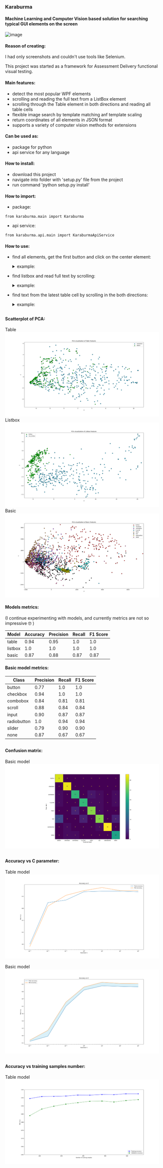 ### Karaburma
#### Machine Learning and Computer Vision based solution for searching typical GUI elements on the screen    


![image](https://github.com/coastal-lines/Lena/assets/70205794/44016028-823f-4b6e-b85f-0060d753a11e)


#### Reason of creating:
I had only screenshots and couldn't use tools like Selenium.

This project was started as a framework for Assessment Delivery functional visual testing.


#### Main features:
- detect the most popular WPF elements
- scrolling and reading the full text from a ListBox element
- scrolling through the Table element in both directions and reading all table cells
- flexible image search by template matching anf template scaling 
- return coordinates of all elements in JSON format
- supports a variety of computer vision methods for extensions

#### Can be used as:
- package for python
- api service for any language

#### How to install:
- download this project
- navigate into folder with 'setup.py' file from the project
- run command 'python setup.py install'

#### How to import:
- package: 
```
from karaburma.main import Karaburma
```
- api service:
```
from karaburma.api.main import KaraburmaApiService
```

#### How to use:
- find all elements, get the first button and click on the center element:
  <details>
  
  <summary>example: </summary>
  
  ```
  lena = Lena(config_path="config.json", source_mode="screenshot", detection_mode="default", logging=False)
  
  json_elements = lena.find_all_elements()
  
  button1 = [element for element in json_elements.get('elements', []) if element.get('label') == 'button'][0]
  
  pyautogui.click(x=button1['center'][0], y=button1['center'][1])
  ```
  
  </details>

- find listbox and read full text by scrolling:
  <details>
  
  <summary>example: </summary>
  
  ```
  lena = Lena(config_path="config.json", source_mode="screenshot", detection_mode="default", logging=False)
  
  json_elements = lena.find_listbox_and_expand_and_get_text()

  listbox = [element for element in json_elements.get('elements', []) if element.get('label') == 'listbox'][0]

  listbox_full_text = listbox['text']
  ```

  ![Screenshot_1_1](https://github.com/coastal-lines/Lena/assets/70205794/9a11e143-50cd-4054-be20-cd89c0acce97)

  text output:
  > Item 1, Item 2, Item 3, item 4, item 5, item 6, item 7, item 8, item 9, item 10, Item 11, item 12, item 13, Item 14, Item 15

  </details>

- find text from the latest table cell by scrolling in the both directions:
  <details>
  
  <summary>example: </summary>
  
  ```
  karaburma = Karaburma(config_path="config.json", source_mode="screenshot", detection_mode="default", logging=False)

  json_elements = karaburma.find_table_and_expand_and_read_text()

  full_expanded_table = [element for element in json.get('elements', []) if element.get('label') == 'table'][0]

  text = table['cells'][-1]['text']
  ```

  text output:

  ![Screenshot_6](https://github.com/coastal-lines/Lena/assets/70205794/8d7b7cb6-70a5-47b2-9a1e-29c174bf8faa)

  </details>


## 
####  
#### Scatterplot of PCA:
Table
![image](https://github.com/coastal-lines/Karaburma/blob/master/karaburma/doc/images/Figure_5_PCA_tables_3.png?raw=true)
Listbox
![image](https://github.com/coastal-lines/Karaburma/blob/master/karaburma/doc/images/Figure_6_PCA_listboxes_2.png?raw=true)
Basic
![image](https://github.com/coastal-lines/Karaburma/blob/master/karaburma/doc/images/Figure_4_PCA_debug_basic_data_visualization_2.png?raw=true)

#### Models metrics:
(I continue experimenting with models, and currently metrics are not so impressive :nerd_face: )

| Model   | Accuracy | Precision | Recall | F1 Score |
|---------|----------|-----------|--------|----------|
| table   | 0.94     | 0.95      | 1.0    | 1.0      | 
| listbox | 1.0      | 1.0       | 1.0    | 1.0      | 
| basic   | 0.87     | 0.88      | 0.87   | 0.87     | 

#### Basic model metrics:
| Class       |   Precision | Recall | F1 Score |
|-------------|-------------|--------|----------|
| button      |        0.77 | 1.0    | 1.0      |
| checkbox    |        0.94 | 1.0    | 1.0      | 
| combobox    |        0.84 | 0.81   | 0.81     | 
| scroll      |       0.88  | 0.84   | 0.84     | 
| input       |       0.90  | 0.87   | 0.87     | 
| radiobutton |        1.0  | 0.94   | 0.94     | 
| slider      |       0.79  | 0.90   | 0.90     | 
| none        |       0.87  | 0.67   | 0.67     |

## 
####  
#### Confusion matrix:
Basic model
![image](https://github.com/coastal-lines/Karaburma/blob/master/karaburma/doc/images/Figure_1_ConfusionMatrixDisplay.png?raw=true)

## 
####  
#### Accuracy vs C parameter:
Table model
![image](https://github.com/coastal-lines/Karaburma/blob/master/karaburma/doc/images/Figure_10_table_accuracy_vs_C.png?raw=true)

Basic model
![image](https://github.com/coastal-lines/Karaburma/blob/master/karaburma/doc/images/Figure_1_basic_accuracy_vc_C_1.png?raw=true)

## 
####  
#### Accuracy vs training samples number:
Table model
![image](https://github.com/coastal-lines/Karaburma/blob/master/karaburma/doc/images/Figure_7_table_learning_curve.png?raw=true)


